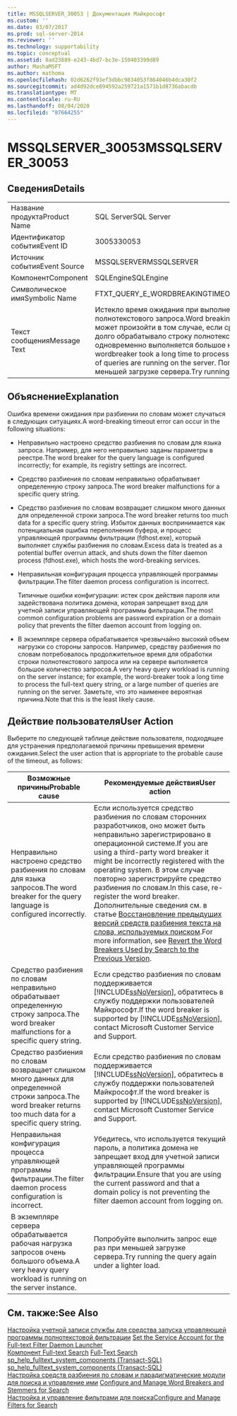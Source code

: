 ```yaml
---
title: MSSQLSERVER_30053 | Документация Майкрософт
ms.custom: ''
ms.date: 03/07/2017
ms.prod: sql-server-2014
ms.reviewer: ''
ms.technology: supportability
ms.topic: conceptual
ms.assetid: 8ad23889-e243-4bd7-bc3e-150403399d89
author: MashaMSFT
ms.author: mathoma
ms.openlocfilehash: 02d6262f93ef3dbbc9834053f864046b4dca30f2
ms.sourcegitcommit: ad4d92dce894592a259721a1571b1d8736abacdb
ms.translationtype: MT
ms.contentlocale: ru-RU
ms.lasthandoff: 08/04/2020
ms.locfileid: "87664255"
---
```

# <a name="mssqlserver_30053"></a><span data-ttu-id="07d02-102">MSSQLSERVER_30053</span><span class="sxs-lookup"><span data-stu-id="07d02-102">MSSQLSERVER_30053</span></span>
    
## <a name="details"></a><span data-ttu-id="07d02-103">Сведения</span><span class="sxs-lookup"><span data-stu-id="07d02-103">Details</span></span>  
  
|||  
|-|-|  
|<span data-ttu-id="07d02-104">Название продукта</span><span class="sxs-lookup"><span data-stu-id="07d02-104">Product Name</span></span>|<span data-ttu-id="07d02-105">SQL Server</span><span class="sxs-lookup"><span data-stu-id="07d02-105">SQL Server</span></span>|  
|<span data-ttu-id="07d02-106">Идентификатор события</span><span class="sxs-lookup"><span data-stu-id="07d02-106">Event ID</span></span>|<span data-ttu-id="07d02-107">30053</span><span class="sxs-lookup"><span data-stu-id="07d02-107">30053</span></span>|  
|<span data-ttu-id="07d02-108">Источник события</span><span class="sxs-lookup"><span data-stu-id="07d02-108">Event Source</span></span>|<span data-ttu-id="07d02-109">MSSQLSERVER</span><span class="sxs-lookup"><span data-stu-id="07d02-109">MSSQLSERVER</span></span>|  
|<span data-ttu-id="07d02-110">Компонент</span><span class="sxs-lookup"><span data-stu-id="07d02-110">Component</span></span>|<span data-ttu-id="07d02-111">SQLEngine</span><span class="sxs-lookup"><span data-stu-id="07d02-111">SQLEngine</span></span>|  
|<span data-ttu-id="07d02-112">Символическое имя</span><span class="sxs-lookup"><span data-stu-id="07d02-112">Symbolic Name</span></span>|<span data-ttu-id="07d02-113">FTXT_QUERY_E_WORDBREAKINGTIMEOUT</span><span class="sxs-lookup"><span data-stu-id="07d02-113">FTXT_QUERY_E_WORDBREAKINGTIMEOUT</span></span>|  
|<span data-ttu-id="07d02-114">Текст сообщения</span><span class="sxs-lookup"><span data-stu-id="07d02-114">Message Text</span></span>|<span data-ttu-id="07d02-115">Истекло время ожидания при выполнении разбиения по словам для строки полнотекстового запроса.</span><span class="sxs-lookup"><span data-stu-id="07d02-115">Word breaking timed out for the full-text query string.</span></span> <span data-ttu-id="07d02-116">Это может произойти в том случае, если средство разбиения по словам слишком долго обрабатывало строку полнотекстового запроса либо если на сервере одновременно выполняется большое количество запросов.</span><span class="sxs-lookup"><span data-stu-id="07d02-116">This can happen if the wordbreaker took a long time to process the full-text query string, or if a large number of queries are running on the server.</span></span> <span data-ttu-id="07d02-117">Попробуйте выполнить запрос еще раз при меньшей загрузке сервера.</span><span class="sxs-lookup"><span data-stu-id="07d02-117">Try running the query again under a lighter load.</span></span>|  
  
## <a name="explanation"></a><span data-ttu-id="07d02-118">Объяснение</span><span class="sxs-lookup"><span data-stu-id="07d02-118">Explanation</span></span>  
 <span data-ttu-id="07d02-119">Ошибка времени ожидания при разбиении по словам может случаться в следующих ситуациях.</span><span class="sxs-lookup"><span data-stu-id="07d02-119">A word-breaking timeout error can occur in the following situations:</span></span>  
  
-   <span data-ttu-id="07d02-120">Неправильно настроено средство разбиения по словам для языка запроса. Например, для него неправильно заданы параметры в реестре.</span><span class="sxs-lookup"><span data-stu-id="07d02-120">The word breaker for the query language is configured incorrectly; for example, its registry settings are incorrect.</span></span>  
  
-   <span data-ttu-id="07d02-121">Средство разбиения по словам неправильно обрабатывает определенную строку запроса.</span><span class="sxs-lookup"><span data-stu-id="07d02-121">The word breaker malfunctions for a specific query string.</span></span>  
  
-   <span data-ttu-id="07d02-122">Средство разбиения по словам возвращает слишком много данных для определенной строки запроса.</span><span class="sxs-lookup"><span data-stu-id="07d02-122">The word breaker returns too much data for a specific query string.</span></span> <span data-ttu-id="07d02-123">Избыток данных воспринимается как потенциальная ошибка переполнения буфера, и процесс управляющей программы фильтрации (fdhost.exe), который выполняет службы разбиения по словам.</span><span class="sxs-lookup"><span data-stu-id="07d02-123">Excess data is treated as a potential buffer overrun attack, and shuts down the filter daemon process (fdhost.exe), which hosts the word-breaking services.</span></span>  
  
-   <span data-ttu-id="07d02-124">Неправильная конфигурация процесса управляющей программы фильтрации.</span><span class="sxs-lookup"><span data-stu-id="07d02-124">The filter daemon process configuration is incorrect.</span></span>  
  
     <span data-ttu-id="07d02-125">Типичные ошибки конфигурации: истек срок действия пароля или задействована политика домена, которая запрещает вход для учетной записи управляющей программы фильтрации.</span><span class="sxs-lookup"><span data-stu-id="07d02-125">The most common configuration problems are password expiration or a domain policy that prevents the filter daemon account from logging on.</span></span>  
  
-   <span data-ttu-id="07d02-126">В экземпляре сервера обрабатывается чрезвычайно высокий объем нагрузки со стороны запросов. Например, средству разбиения по словам потребовалось продолжительное время для обработки строки полнотекстового запроса или на сервере выполняется большое количество запросов.</span><span class="sxs-lookup"><span data-stu-id="07d02-126">A very heavy query workload is running on the server instance; for example, the word-breaker took a long time to process the full-text query string, or a large number of queries are running on the server.</span></span> <span data-ttu-id="07d02-127">Заметьте, что это наименее вероятная причина.</span><span class="sxs-lookup"><span data-stu-id="07d02-127">Note that this is the least likely cause.</span></span>  
  
## <a name="user-action"></a><span data-ttu-id="07d02-128">Действие пользователя</span><span class="sxs-lookup"><span data-stu-id="07d02-128">User Action</span></span>  
 <span data-ttu-id="07d02-129">Выберите по следующей таблице действие пользователя, подходящее для устранения предполагаемой причины превышения времени ожидания.</span><span class="sxs-lookup"><span data-stu-id="07d02-129">Select the user action that is appropriate to the probable cause of the timeout, as follows:</span></span>  
  
|<span data-ttu-id="07d02-130">Возможные причины</span><span class="sxs-lookup"><span data-stu-id="07d02-130">Probable cause</span></span>|<span data-ttu-id="07d02-131">Рекомендуемые действия</span><span class="sxs-lookup"><span data-stu-id="07d02-131">User action</span></span>|  
|--------------------|-----------------|  
|<span data-ttu-id="07d02-132">Неправильно настроено средство разбиения по словам для языка запросов.</span><span class="sxs-lookup"><span data-stu-id="07d02-132">The word breaker for the query language is configured incorrectly.</span></span>|<span data-ttu-id="07d02-133">Если используется средство разбиения по словам сторонних разработчиков, оно может быть неправильно зарегистрировано в операционной системе.</span><span class="sxs-lookup"><span data-stu-id="07d02-133">If you are using a third-party word breaker it might be incorrectly registered with the operating system.</span></span> <span data-ttu-id="07d02-134">В этом случае повторно зарегистрируйте средство разбиения по словам.</span><span class="sxs-lookup"><span data-stu-id="07d02-134">In this case, re-register the word breaker.</span></span> <span data-ttu-id="07d02-135">Дополнительные сведения см. в статье [Восстановление предыдущих версий средств разбиения текста на слова, используемых поиском](../search/revert-the-word-breakers-used-by-search-to-the-previous-version.md).</span><span class="sxs-lookup"><span data-stu-id="07d02-135">For more information, see [Revert the Word Breakers Used by Search to the Previous Version](../search/revert-the-word-breakers-used-by-search-to-the-previous-version.md).</span></span>|  
|<span data-ttu-id="07d02-136">Средство разбиения по словам неправильно обрабатывает определенную строку запроса.</span><span class="sxs-lookup"><span data-stu-id="07d02-136">The word breaker malfunctions for a specific query string.</span></span>|<span data-ttu-id="07d02-137">Если средство разбиения по словам поддерживается [!INCLUDE[ssNoVersion](../../includes/ssnoversion-md.md)], обратитесь в службу поддержки пользователей Майкрософт.</span><span class="sxs-lookup"><span data-stu-id="07d02-137">If the word breaker is supported by [!INCLUDE[ssNoVersion](../../includes/ssnoversion-md.md)], contact Microsoft Customer Service and Support.</span></span>|  
|<span data-ttu-id="07d02-138">Средство разбиения по словам возвращает слишком много данных для определенной строки запроса.</span><span class="sxs-lookup"><span data-stu-id="07d02-138">The word breaker returns too much data for a specific query string.</span></span>|<span data-ttu-id="07d02-139">Если средство разбиения по словам поддерживается [!INCLUDE[ssNoVersion](../../includes/ssnoversion-md.md)], обратитесь в службу поддержки пользователей Майкрософт.</span><span class="sxs-lookup"><span data-stu-id="07d02-139">If the word breaker is supported by [!INCLUDE[ssNoVersion](../../includes/ssnoversion-md.md)], contact Microsoft Customer Service and Support.</span></span>|  
|<span data-ttu-id="07d02-140">Неправильная конфигурация процесса управляющей программы фильтрации.</span><span class="sxs-lookup"><span data-stu-id="07d02-140">The filter daemon process configuration is incorrect.</span></span>|<span data-ttu-id="07d02-141">Убедитесь, что используется текущий пароль, а политика домена не запрещает вход для учетной записи управляющей программы фильтрации.</span><span class="sxs-lookup"><span data-stu-id="07d02-141">Ensure that you are using the current password and that a domain policy is not preventing the filter daemon account from logging on.</span></span>|  
|<span data-ttu-id="07d02-142">В экземпляре сервера обрабатывается рабочая нагрузка запросов очень большого объема.</span><span class="sxs-lookup"><span data-stu-id="07d02-142">A very heavy query workload is running on the server instance.</span></span>|<span data-ttu-id="07d02-143">Попробуйте выполнить запрос еще раз при меньшей загрузке сервера.</span><span class="sxs-lookup"><span data-stu-id="07d02-143">Try running the query again under a lighter load.</span></span>|  
  
## <a name="see-also"></a><span data-ttu-id="07d02-144">См. также:</span><span class="sxs-lookup"><span data-stu-id="07d02-144">See Also</span></span>  
 <span data-ttu-id="07d02-145">[Настройка учетной записи службы для средства запуска управляющей программы полнотекстовой фильтрации](../search/set-the-service-account-for-the-full-text-filter-daemon-launcher.md) </span><span class="sxs-lookup"><span data-stu-id="07d02-145">[Set the Service Account for the Full-text Filter Daemon Launcher](../search/set-the-service-account-for-the-full-text-filter-daemon-launcher.md) </span></span>  
 <span data-ttu-id="07d02-146">[Компонент Full-text Search](../search/full-text-search.md) </span><span class="sxs-lookup"><span data-stu-id="07d02-146">[Full-Text Search](../search/full-text-search.md) </span></span>  
 <span data-ttu-id="07d02-147">[sp_help_fulltext_system_components &#40;Transact-SQL&#41;](/sql/relational-databases/system-stored-procedures/sp-help-fulltext-system-components-transact-sql) </span><span class="sxs-lookup"><span data-stu-id="07d02-147">[sp_help_fulltext_system_components &#40;Transact-SQL&#41;](/sql/relational-databases/system-stored-procedures/sp-help-fulltext-system-components-transact-sql) </span></span>  
 <span data-ttu-id="07d02-148">[Настройка средств разбиения по словам и парадигматические модули для поиска и управление ими](../search/configure-and-manage-word-breakers-and-stemmers-for-search.md) </span><span class="sxs-lookup"><span data-stu-id="07d02-148">[Configure and Manage Word Breakers and Stemmers for Search](../search/configure-and-manage-word-breakers-and-stemmers-for-search.md) </span></span>  
 [<span data-ttu-id="07d02-149">Настройка и управление фильтрами для поиска</span><span class="sxs-lookup"><span data-stu-id="07d02-149">Configure and Manage Filters for Search</span></span>](../search/configure-and-manage-filters-for-search.md)  
  
  
